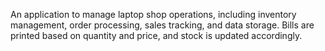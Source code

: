 An application to manage laptop shop operations, including inventory management, order processing, sales tracking, and data storage. Bills are printed based on quantity and price, and stock is updated accordingly.
